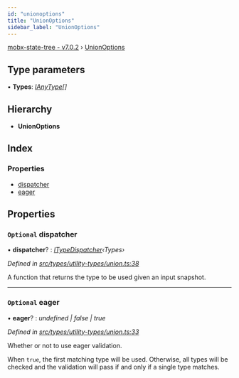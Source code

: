 ```yaml
---
id: "unionoptions"
title: "UnionOptions"
sidebar_label: "UnionOptions"
---
```


[mobx-state-tree - v7.0.2](../index.md) › [UnionOptions](unionoptions.md)

## Type parameters

▪ **Types**: *[IAnyType](ianytype.md)[]*

## Hierarchy

* **UnionOptions**

## Index

### Properties

* [dispatcher](unionoptions.md#optional-dispatcher)
* [eager](unionoptions.md#optional-eager)

## Properties

### `Optional` dispatcher

• **dispatcher**? : *[ITypeDispatcher](../index.md#itypedispatcher)‹Types›*

*Defined in [src/types/utility-types/union.ts:38](https://github.com/mobxjs/mobx-state-tree/blob/0314ea95/src/types/utility-types/union.ts#L38)*

A function that returns the type to be used given an input snapshot.

___

### `Optional` eager

• **eager**? : *undefined | false | true*

*Defined in [src/types/utility-types/union.ts:33](https://github.com/mobxjs/mobx-state-tree/blob/0314ea95/src/types/utility-types/union.ts#L33)*

Whether or not to use eager validation.

When `true`, the first matching type will be used. Otherwise, all types will be checked and the
validation will pass if and only if a single type matches.
